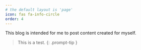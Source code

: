 ```yaml
---
# the default layout is 'page'
icon: fas fa-info-circle
order: 4
---
```


This blog is intended for me to post content created for myself.

> This is a test.
{: .prompt-tip }